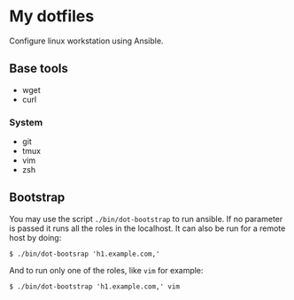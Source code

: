 # My dotfiles

Configure linux workstation using Ansible.

## Base tools
 - wget
 - curl

### System

- git
- tmux
- vim
- zsh

## Bootstrap

You may use the script `./bin/dot-bootstrap` to run ansible. If no parameter is passed it runs all the roles in the localhost. It can also be run for a remote host by doing:

```
$ ./bin/dot-bootsrap 'h1.example.com,'
```

And to run only one of the roles, like 	`vim` for example:

```
$ ./bin/dot-bootstrap 'h1.example.com,' vim
```

